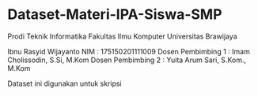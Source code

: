 # Dataset-Materi-IPA-Siswa-SMP
Prodi Teknik Informatika 
Fakultas Ilmu Komputer 
Universitas Brawijaya

Ibnu Rasyid Wijayanto
NIM : 175150201111009
Dosen Pembimbing 1 : Imam Cholissodin, S.Si, M.Kom 
Dosen Pembimbing 2 : Yuita Arum Sari, S.Kom., M.Kom

Dataset ini digunakan untuk skripsi
